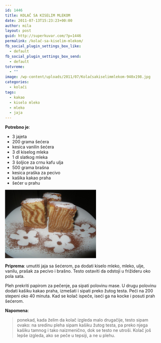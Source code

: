 ```yaml
---
id: 1446
title: KOLAČ SA KISELIM MLEKOM
date: 2011-07-13T15:23:23+00:00
author: mila
layout: post
guid: http://superkuvar.com/?p=1446
permalink: /kolač-sa-kiselim-mlekom/
fb_social_plugin_settings_box_like:
  - default
fb_social_plugin_settings_box_send:
  - default
totvreme:
  - ""
image: /wp-content/uploads/2011/07/Kolačsakiselimmlekom-940x198.jpg
categories:
  - kolači
tags:
  - kakao
  - kiselo mleko
  - mleko
  - jaja
---
```

**Potrebno je**:

  * 3 jajeta
  * 200 grama šećera
  * kesica vanilin šećera
  * 3 dl kiselog mleka
  * 1 dl slatkog mleka
  * 3 šoljice za crnu kafu ulja
  * 500 grama brašna
  * kesica praška za pecivo
  * kašika kakao praha
  * šećer u prahu

<img class="alignnone size-medium wp-image-5344" src="/wp-content/uploads/2011/07/Kolačsakiselimmlekom-1024x768.jpg" alt="Kolačsakiselimmlekom" width="300" height="225" /> 

**Priprema**: umutiti jaja sa šećerom, pa dodati kiselo mleko, mleko, ulje, vanilu, prašak za pecivo i brašno. Testo ostaviti da odstoji u frižideru oko pola sata.

Pleh prekriti papirom za pečenje, pa sipati polovinu mase. U drugu polovinu dodati kašiku kakao praha, izmešati i sipati preko žutog testa. Peći na 200 stepeni oko 40 minuta. Kad se kolač ispeče, iseći ga na kocke i posuti prah šećerom.

**Napomena**: 
> ponekad, kada želim da kolač izgleda malo drugačije, testo sipam ovako: na sredinu pleha sipam kašiku žutog testa, pa preko njega kašiku tamnog i tako naizmenično, dok se testo ne utroši. Kolač još lepše izgleda, ako se peče u tepsiji, a ne u plehu.